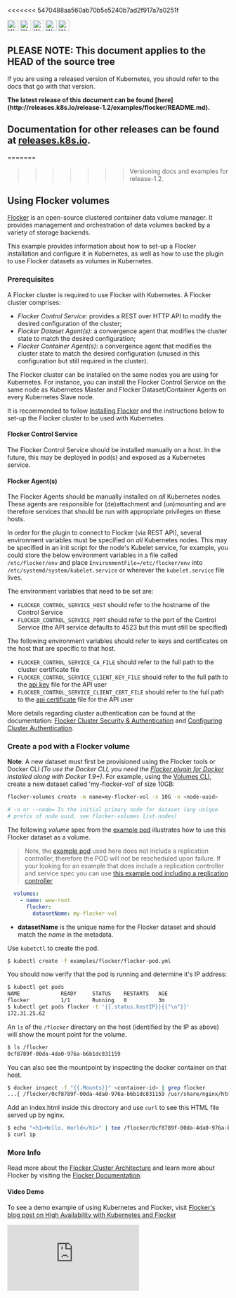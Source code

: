 <!-- BEGIN MUNGE: UNVERSIONED_WARNING -->

<<<<<<< 5470488aa560ab70b5e5240b7ad2f917a7a0251f
<!-- BEGIN STRIP_FOR_RELEASE -->

<img src="http://kubernetes.io/img/warning.png" alt="WARNING"
     width="25" height="25">
<img src="http://kubernetes.io/img/warning.png" alt="WARNING"
     width="25" height="25">
<img src="http://kubernetes.io/img/warning.png" alt="WARNING"
     width="25" height="25">
<img src="http://kubernetes.io/img/warning.png" alt="WARNING"
     width="25" height="25">
<img src="http://kubernetes.io/img/warning.png" alt="WARNING"
     width="25" height="25">

<h2>PLEASE NOTE: This document applies to the HEAD of the source tree</h2>

If you are using a released version of Kubernetes, you should
refer to the docs that go with that version.

<!-- TAG RELEASE_LINK, added by the munger automatically -->
<strong>
The latest release of this document can be found
[here](http://releases.k8s.io/release-1.2/examples/flocker/README.md).

Documentation for other releases can be found at
[releases.k8s.io](http://releases.k8s.io).
</strong>
--

<!-- END STRIP_FOR_RELEASE -->
=======
>>>>>>> Versioning docs and examples for release-1.2.

<!-- END MUNGE: UNVERSIONED_WARNING -->

## Using Flocker volumes

[Flocker](https://clusterhq.com/flocker) is an open-source clustered container data volume manager. It provides management
and orchestration of data volumes backed by a variety of storage backends.

This example provides information about how to set-up a Flocker installation and configure it in Kubernetes, as well as how to use the plugin to use Flocker datasets as volumes in Kubernetes.

### Prerequisites

A Flocker cluster is required to use Flocker with Kubernetes. A Flocker cluster comprises:

- *Flocker Control Service*: provides a REST over HTTP API to modify the desired configuration of the cluster;
- *Flocker Dataset Agent(s)*: a convergence agent that modifies the cluster state to match the desired configuration;
- *Flocker Container Agent(s)*: a convergence agent that modifies the cluster state to match the desired configuration (unused in this configuration but still required in the cluster).

The Flocker cluster can be installed on the same nodes you are using for Kubernetes. For instance, you can install the Flocker Control Service on the same node as Kubernetes Master and Flocker Dataset/Container Agents on every Kubernetes Slave node.

It is recommended to follow [Installing Flocker](https://docs.clusterhq.com/en/latest/install/index.html) and the instructions below to set-up the Flocker cluster to be used with Kubernetes.

#### Flocker Control Service

The Flocker Control Service should be installed manually on a host. In the future, this may be deployed in pod(s) and exposed as a Kubernetes service.

#### Flocker Agent(s)

The Flocker Agents should be manually installed on *all* Kubernetes nodes. These agents are responsible for (de)attachment and (un)mounting and are therefore services that should be run with appropriate privileges on these hosts.

In order for the plugin to connect to Flocker (via REST API), several environment variables must be specified on *all* Kubernetes nodes. This may be specified in an init script for the node's Kubelet service, for example, you could store the below environment variables in a file called `/etc/flocker/env` and place `EnvironmentFile=/etc/flocker/env` into `/etc/systemd/system/kubelet.service` or wherever the `kubelet.service` file lives.

The environment variables that need to be set are:

- `FLOCKER_CONTROL_SERVICE_HOST` should refer to the hostname of the Control Service
- `FLOCKER_CONTROL_SERVICE_PORT` should refer to the port of the Control Service (the API service defaults to 4523 but this must still be specified)

The following environment variables should refer to keys and certificates on the host that are specific to that host.

- `FLOCKER_CONTROL_SERVICE_CA_FILE` should refer to the full path to the cluster certificate file
- `FLOCKER_CONTROL_SERVICE_CLIENT_KEY_FILE` should refer to the full path to the [api key](https://docs.clusterhq.com/en/latest/config/generate-api-plugin.html) file for the API user
- `FLOCKER_CONTROL_SERVICE_CLIENT_CERT_FILE` should refer to the full path to the [api certificate](https://docs.clusterhq.com/en/latest/config/generate-api-plugin.html) file for the API user

More details regarding cluster authentication can be found at the documentation: [Flocker Cluster Security & Authentication](https://docs.clusterhq.com/en/latest/concepts/security.html) and [Configuring Cluster Authentication](https://docs.clusterhq.com/en/latest/config/configuring-authentication.html).

### Create a pod with a Flocker volume

**Note**: A new dataset must first be provisioned using the Flocker tools or Docker CLI *(To use the Docker CLI, you need the [Flocker plugin for Docker](https://clusterhq.com/docker-plugin/) installed along with Docker 1.9+)*. For example, using the [Volumes CLI](https://docs.clusterhq.com/en/latest/labs/volumes-cli.html), create a new dataset called 'my-flocker-vol' of size 10GB:

```sh
flocker-volumes create -m name=my-flocker-vol -s 10G -n <node-uuid>

# -n or --node= Is the initial primary node for dataset (any unique 
# prefix of node uuid, see flocker-volumes list-nodes)
```

The following *volume* spec from the [example pod](flocker-pod.yml) illustrates how to use this Flocker dataset as a volume.

> Note, the [example pod](flocker-pod.yml) used here does not include a replication controller, therefore the POD will not be rescheduled upon failure. If your looking for an example that does include a replication controller and service spec you can use [this example pod including a replication controller](flocker-pod-with-rc.yml)

```yaml
  volumes:
    - name: www-root
      flocker:
        datasetName: my-flocker-vol
```

- **datasetName** is the unique name for the Flocker dataset and should match the *name* in the metadata.

Use `kubetctl` to create the pod.

```sh
$ kubectl create -f examples/flocker/flocker-pod.yml
```

You should now verify that the pod is running and determine it's IP address:

```sh
$ kubectl get pods
NAME             READY     STATUS    RESTARTS   AGE
flocker          1/1       Running   0          3m
$ kubectl get pods flocker -t '{{.status.hostIP}}{{"\n"}}'
172.31.25.62
```

An `ls` of the `/flocker` directory on the host (identified by the IP as above) will show the mount point for the volume.

```sh
$ ls /flocker
0cf8789f-00da-4da0-976a-b6b1dc831159
```

You can also see the mountpoint by inspecting the docker container on that host.

```sh
$ docker inspect -f "{{.Mounts}}" <container-id> | grep flocker
...{ /flocker/0cf8789f-00da-4da0-976a-b6b1dc831159 /usr/share/nginx/html true}
```

Add an index.html inside this directory and use `curl` to see this HTML file served up by nginx.

```sh
$ echo "<h1>Hello, World</h1>" | tee /flocker/0cf8789f-00da-4da0-976a-b6b1dc831159/index.html
$ curl ip

```

### More Info

Read more about the [Flocker Cluster Architecture](https://docs.clusterhq.com/en/latest/concepts/architecture.html) and learn more about Flocker by visiting the [Flocker Documentation](https://docs.clusterhq.com/).

#### Video Demo

To see a demo example of using Kubernetes and Flocker, visit [Flocker's blog post on High Availability with Kubernetes and Flocker](https://clusterhq.com/2015/12/22/ha-demo-kubernetes-flocker/)



<!-- BEGIN MUNGE: IS_VERSIONED -->
<!-- TAG IS_VERSIONED -->
<!-- END MUNGE: IS_VERSIONED -->


<!-- BEGIN MUNGE: GENERATED_ANALYTICS -->
[![Analytics](https://kubernetes-site.appspot.com/UA-36037335-10/GitHub/examples/flocker/README.md?pixel)]()
<!-- END MUNGE: GENERATED_ANALYTICS -->
